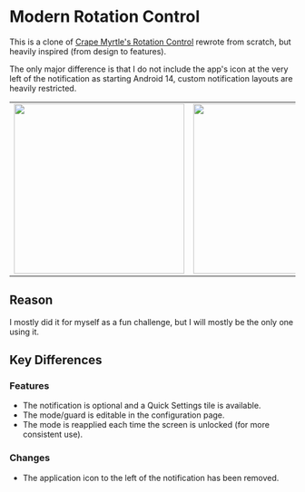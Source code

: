 # Modern Rotation Control

This is a clone of [Crape Myrtle's Rotation Control](https://play.google.com/store/apps/details?id=org.crape.rotationcontrol&hl=en) rewrote from scratch, but heavily inspired (from design to features).

The only major difference is that I do not include the app's icon at the very left of the notification as starting Android 14, custom notification layouts are heavily restricted.

<table>
  <tbody>
    <tr>
      <td><img src="https://github.com/Caceresenzo/modern-rotation-control/assets/7386242/d2ee5ca9-5cae-415d-965c-66ef2a032929" width="300px" /></td>
      <td><img src="https://github.com/Caceresenzo/modern-rotation-control/assets/7386242/be8f40f4-d9f9-4e80-a6c6-a2d7faa7c1f4" width="300px" /></td>
    </tr>
  </tbody>
</table>

## Reason

I mostly did it for myself as a fun challenge, but I will mostly be the only one using it.

## Key Differences

### Features

- The notification is optional and a Quick Settings tile is available.
- The mode/guard is editable in the configuration page.
- The mode is reapplied each time the screen is unlocked (for more consistent use).

### Changes

- The application icon to the left of the notification has been removed.
